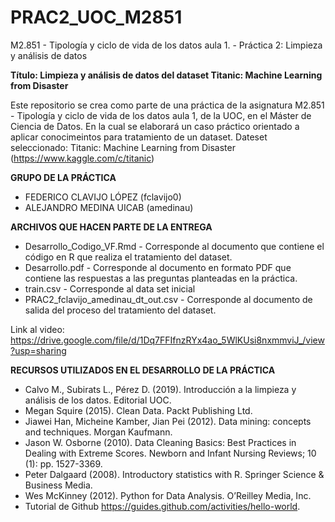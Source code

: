 # PRAC2_UOC_M2851
M2.851 - Tipología y ciclo de vida de los datos aula 1. - Práctica 2: Limpieza y análisis de datos


**Título: Limpieza y análisis de datos del dataset Titanic: Machine Learning from Disaster**


Este repositorio se crea como parte de una práctica de la asignatura M2.851 - Tipología y ciclo de vida de los datos aula 1, de la UOC, en el Máster de Ciencia de Datos. En la cual se elaborará un caso práctico orientado a aplicar conocimeintos para tratamiento de un dataset. 
Dateset seleccionado: Titanic: Machine Learning from Disaster (https://www.kaggle.com/c/titanic)


**GRUPO DE LA PRÁCTICA**
- FEDERICO CLAVIJO LÓPEZ (fclavijo0)
- ALEJANDRO MEDINA UICAB (amedinau)


**ARCHIVOS QUE HACEN PARTE DE LA ENTREGA**
- Desarrollo_Codigo_VF.Rmd - Corresponde al documento que contiene el código en R que realiza el tratamiento del dataset.
- Desarrollo.pdf - Corresponde al documento en formato PDF que contiene las respuestas a las preguntas planteadas en la práctica.
- train.csv - Corresponde al data set inicial
- PRAC2_fclavijo_amedinau_dt_out.csv - Corresponde al documento de salida del proceso del tratamiento del dataset.


Link al video: 
https://drive.google.com/file/d/1Dq7FFIfnzRYx4ao_5WlKUsi8nxmmviJ_/view?usp=sharing


**RECURSOS UTILIZADOS EN EL DESARROLLO DE LA PRÁCTICA**
- Calvo M., Subirats L., Pérez D. (2019). Introducción a la limpieza y análisis de los datos. Editorial UOC.
- Megan Squire (2015). Clean Data. Packt Publishing Ltd.
- Jiawei Han, Micheine Kamber, Jian Pei (2012). Data mining: concepts and techniques. Morgan Kaufmann.
- Jason W. Osborne (2010). Data Cleaning Basics: Best Practices in Dealing with Extreme Scores. Newborn and Infant Nursing Reviews; 10 (1): pp. 1527-3369.
- Peter Dalgaard (2008). Introductory statistics with R. Springer Science & Business Media.
- Wes McKinney (2012). Python for Data Analysis. O’Reilley Media, Inc.
- Tutorial de Github https://guides.github.com/activities/hello-world.

